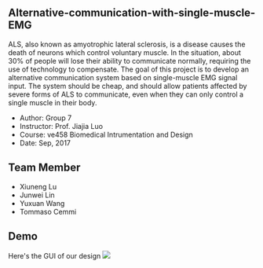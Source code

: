 ## Alternative-communication-with-single-muscle-EMG
ALS, also known as amyotrophic lateral sclerosis, is a disease causes the death of neurons which control voluntary muscle. In the situation, about 30% of people will lose their ability to communicate normally, requiring the use of technology to compensate. The goal of this project is to develop an alternative communication system based on single-muscle EMG signal input. The system should be cheap, and should allow patients affected by severe forms of ALS to communicate, even when they can only control a single muscle in their body.

- Author: Group 7
- Instructor: Prof. Jiajia Luo
- Course: ve458 Biomedical Intrumentation and Design
- Date: Sep, 2017

## Team Member
- Xiuneng Lu
- Junwei Lin
- Yuxuan Wang
- Tommaso Cemmi

## Demo
Here's the GUI of our design
![](figure1.png)
